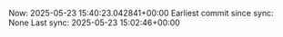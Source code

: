 Now: 2025-05-23 15:40:23.042841+00:00 Earliest commit since sync: None Last sync: 2025-05-23 15:02:46+00:00
